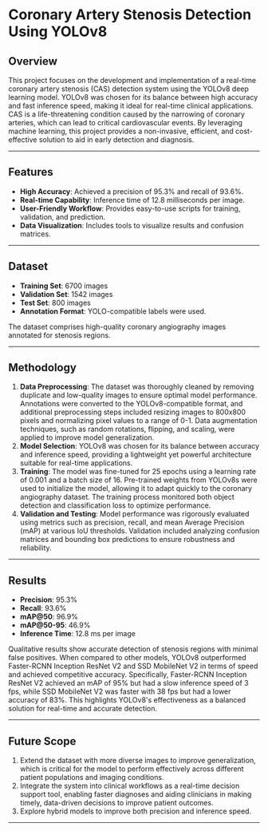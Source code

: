 # Coronary Artery Stenosis Detection Using YOLOv8

## Overview

This project focuses on the development and implementation of a real-time coronary artery stenosis (CAS) detection system using the YOLOv8 deep learning model. YOLOv8 was chosen for its balance between high accuracy and fast inference speed, making it ideal for real-time clinical applications. CAS is a life-threatening condition caused by the narrowing of coronary arteries, which can lead to critical cardiovascular events. By leveraging machine learning, this project provides a non-invasive, efficient, and cost-effective solution to aid in early detection and diagnosis.

---

## Features

- **High Accuracy**: Achieved a precision of 95.3% and recall of 93.6%.
- **Real-time Capability**: Inference time of 12.8 milliseconds per image.
- **User-Friendly Workflow**: Provides easy-to-use scripts for training, validation, and prediction.
- **Data Visualization**: Includes tools to visualize results and confusion matrices.

---

## Dataset

- **Training Set**: 6700 images
- **Validation Set**: 1542 images
- **Test Set**: 800 images
- **Annotation Format**: YOLO-compatible labels were used.

The dataset comprises high-quality coronary angiography images annotated for stenosis regions.

---

## Methodology

1. **Data Preprocessing**: The dataset was thoroughly cleaned by removing duplicate and low-quality images to ensure optimal model performance. Annotations were converted to the YOLOv8-compatible format, and additional preprocessing steps included resizing images to 800x800 pixels and normalizing pixel values to a range of 0-1. Data augmentation techniques, such as random rotations, flipping, and scaling, were applied to improve model generalization.
2. **Model Selection**: YOLOv8 was chosen for its balance between accuracy and inference speed, providing a lightweight yet powerful architecture suitable for real-time applications.
3. **Training**: The model was fine-tuned for 25 epochs using a learning rate of 0.001 and a batch size of 16. Pre-trained weights from YOLOv8s were used to initialize the model, allowing it to adapt quickly to the coronary angiography dataset. The training process monitored both object detection and classification loss to optimize performance.
4. **Validation and Testing**: Model performance was rigorously evaluated using metrics such as precision, recall, and mean Average Precision (mAP) at various IoU thresholds. Validation included analyzing confusion matrices and bounding box predictions to ensure robustness and reliability.

---

## Results

- **Precision**: 95.3%
- **Recall**: 93.6%
- **mAP@50**: 96.9%
- **mAP@50-95**: 46.9%
- **Inference Time**: 12.8 ms per image

Qualitative results show accurate detection of stenosis regions with minimal false positives. When compared to other models, YOLOv8 outperformed Faster-RCNN Inception ResNet V2 and SSD MobileNet V2 in terms of speed and achieved competitive accuracy. Specifically, Faster-RCNN Inception ResNet V2 achieved an mAP of 95% but had a slow inference speed of 3 fps, while SSD MobileNet V2 was faster with 38 fps but had a lower accuracy of 83%. This highlights YOLOv8's effectiveness as a balanced solution for real-time and accurate detection.

---

## Future Scope

1. Extend the dataset with more diverse images to improve generalization, which is critical for the model to perform effectively across different patient populations and imaging conditions.
2. Integrate the system into clinical workflows as a real-time decision support tool, enabling faster diagnoses and aiding clinicians in making timely, data-driven decisions to improve patient outcomes.
3. Explore hybrid models to improve both precision and inference speed.

---
